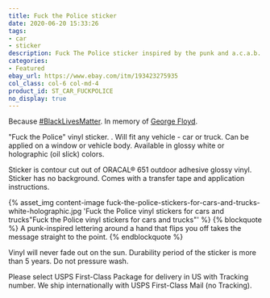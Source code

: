 ```yaml
---
title: Fuck the Police sticker
date: 2020-06-20 15:33:26
tags:
- car
- sticker
description: Fuck The Police sticker inspired by the punk and a.c.a.b. ideas. For cars and trucks. The hand flips off and covers some letters. Available in white and rainbow colors.
categories:
- Featured
ebay_url: https://www.ebay.com/itm/193423275935
col_class: col-6 col-md-4
product_id: ST_CAR_FUCKPOLICE
no_display: true
---
```


Because <a href="https://blacklivesmatter.com/" rel="nofollow">#BlackLivesMatter</a>. In memory of <a href="https://en.wikipedia.org/wiki/George_Floyd">George Floyd</a>.

<!-- more -->

 "Fuck the Police" vinyl sticker. . Will fit any vehicle - car or truck. Can be applied on a window or vehicle body. Available in glossy white or holographic (oil slick) colors.

Sticker is contour cut out of ORACAL® 651 outdoor adhesive glossy vinyl. Sticker has no background. Comes with a transfer tape and application instructions.

{% asset_img content-image fuck-the-police-stickers-for-cars-and-trucks-white-holographic.jpg 'Fuck the Police vinyl stickers for cars and trucks"Fuck the Police vinyl stickers for cars and trucks"' %}
{% blockquote %}
A punk-inspired lettering around a hand that flips you off takes the message straight to the point.
{% endblockquote %}

Vinyl will never fade out on the sun. Durability period of the sticker is more than 5 years. Do not pressure wash.

Please select USPS First-Class Package for delivery in US with Tracking number. We ship internationally with USPS First-Class Mail (no Tracking).